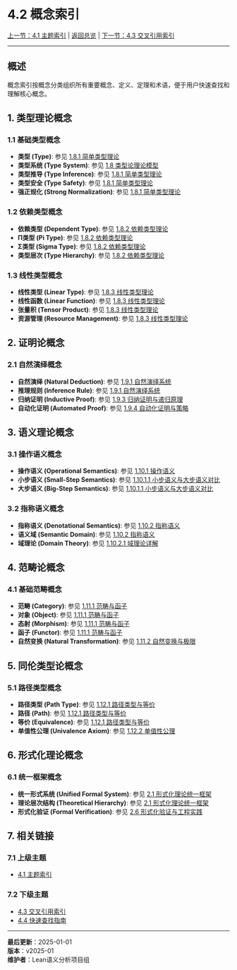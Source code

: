 # 4.2 概念索引

[上一节：4.1 主题索引](./4.1-主题索引.md) | [返回总览](../README.md) | [下一节：4.3 交叉引用索引](./4.3-交叉引用索引.md)

---

## 概述

概念索引按概念分类组织所有重要概念、定义、定理和术语，便于用户快速查找和理解核心概念。

## 1. 类型理论概念

### 1.1 基础类型概念

- **类型 (Type)**: 参见 [1.8.1 简单类型理论](./1.8.1-简单类型理论.md)
- **类型系统 (Type System)**: 参见 [1.8 类型论理论模型](./1.8-类型论理论模型.md)
- **类型推导 (Type Inference)**: 参见 [1.8.1 简单类型理论](./1.8.1-简单类型理论.md)
- **类型安全 (Type Safety)**: 参见 [1.8.1 简单类型理论](./1.8.1-简单类型理论.md)
- **强正规化 (Strong Normalization)**: 参见 [1.8.1 简单类型理论](./1.8.1-简单类型理论.md)

### 1.2 依赖类型概念

- **依赖类型 (Dependent Type)**: 参见 [1.8.2 依赖类型理论](./1.8.2-依赖类型理论.md)
- **Π类型 (Pi Type)**: 参见 [1.8.2 依赖类型理论](./1.8.2-依赖类型理论.md)
- **Σ类型 (Sigma Type)**: 参见 [1.8.2 依赖类型理论](./1.8.2-依赖类型理论.md)
- **类型层次 (Type Hierarchy)**: 参见 [1.8.2 依赖类型理论](./1.8.2-依赖类型理论.md)

### 1.3 线性类型概念

- **线性类型 (Linear Type)**: 参见 [1.8.3 线性类型理论](./1.8.3-线性类型理论.md)
- **线性函数 (Linear Function)**: 参见 [1.8.3 线性类型理论](./1.8.3-线性类型理论.md)
- **张量积 (Tensor Product)**: 参见 [1.8.3 线性类型理论](./1.8.3-线性类型理论.md)
- **资源管理 (Resource Management)**: 参见 [1.8.3 线性类型理论](./1.8.3-线性类型理论.md)

## 2. 证明论概念

### 2.1 自然演绎概念

- **自然演绎 (Natural Deduction)**: 参见 [1.9.1 自然演绎系统](./1.9.1-自然演绎系统.md)
- **推理规则 (Inference Rule)**: 参见 [1.9.1 自然演绎系统](./1.9.1-自然演绎系统.md)
- **归纳证明 (Inductive Proof)**: 参见 [1.9.3 归纳证明与递归原理](./1.9.3-归纳证明与递归原理.md)
- **自动化证明 (Automated Proof)**: 参见 [1.9.4 自动化证明与策略](./1.9.4-自动化证明与策略.md)

## 3. 语义理论概念

### 3.1 操作语义概念

- **操作语义 (Operational Semantics)**: 参见 [1.10.1 操作语义](./1.10.1-操作语义.md)
- **小步语义 (Small-Step Semantics)**: 参见 [1.10.1.1 小步语义与大步语义对比](./1.10.1.1-小步语义与大步语义对比.md)
- **大步语义 (Big-Step Semantics)**: 参见 [1.10.1.1 小步语义与大步语义对比](./1.10.1.1-小步语义与大步语义对比.md)

### 3.2 指称语义概念

- **指称语义 (Denotational Semantics)**: 参见 [1.10.2 指称语义](./1.10.2-指称语义.md)
- **语义域 (Semantic Domain)**: 参见 [1.10.2 指称语义](./1.10.2-指称语义.md)
- **域理论 (Domain Theory)**: 参见 [1.10.2.1 域理论详解](./1.10.2.1-域理论详解.md)

## 4. 范畴论概念

### 4.1 基础范畴概念

- **范畴 (Category)**: 参见 [1.11.1 范畴与函子](./1.11.1-范畴与函子.md)
- **对象 (Object)**: 参见 [1.11.1 范畴与函子](./1.11.1-范畴与函子.md)
- **态射 (Morphism)**: 参见 [1.11.1 范畴与函子](./1.11.1-范畴与函子.md)
- **函子 (Functor)**: 参见 [1.11.1 范畴与函子](./1.11.1-范畴与函子.md)
- **自然变换 (Natural Transformation)**: 参见 [1.11.2 自然变换与极限](./1.11.2-自然变换与极限.md)

## 5. 同伦类型论概念

### 5.1 路径类型概念

- **路径类型 (Path Type)**: 参见 [1.12.1 路径类型与等价](./1.12.1-路径类型与等价.md)
- **路径 (Path)**: 参见 [1.12.1 路径类型与等价](./1.12.1-路径类型与等价.md)
- **等价 (Equivalence)**: 参见 [1.12.1 路径类型与等价](./1.12.1-路径类型与等价.md)
- **单值性公理 (Univalence Axiom)**: 参见 [1.12.2 单值性公理](./1.12.2-单值性公理.md)

## 6. 形式化理论概念

### 6.1 统一框架概念

- **统一形式系统 (Unified Formal System)**: 参见 [2.1 形式化理论统一框架](./2.1-形式化理论统一框架.md)
- **理论层次结构 (Theoretical Hierarchy)**: 参见 [2.1 形式化理论统一框架](./2.1-形式化理论统一框架.md)
- **形式化验证 (Formal Verification)**: 参见 [2.6 形式化验证与工程实践](./2.6-形式化验证与工程实践.md)

## 7. 相关链接

### 7.1 上级主题

- [4.1 主题索引](./4.1-主题索引.md)

### 7.2 下级主题

- [4.3 交叉引用索引](./4.3-交叉引用索引.md)
- [4.4 快速查找指南](./4.4-快速查找指南.md)

---

**最后更新**：2025-01-01  
**版本**：v2025-01  
**维护者**：Lean语义分析项目组
